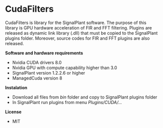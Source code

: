 # CudaFilters

CudaFilters is library for the SignalPlant software. The purpose of this library is GPU hardware acceleration of FIR and FFT filtering.
Plugins are released as dynamic link library (.dll) that must be copied to the SignalPlant plugins folder.
Moreover, source codes for FIR and FFT plugins are also released.

**Software and hardware requirements**
- Nvidia CUDA drivers 8.0
- Nvidia GPU with compute capability higher than 3.0
- SignalPlant version 1.2.2.6 or higher
- ManagedCuda version 8


**Instalation**
  - Download all files from *bin* folder and copy to SignalPlant plugins folder
  - In SignalPlant run plugins from menu *Plugins/CUDA/...*

**License**
- MIT
